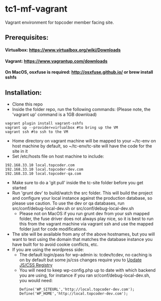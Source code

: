 tc1-mf-vagrant
==============

Vagrant environment for topcoder member facing site.

## Prerequisites:
#### Virtualbox: https://www.virtualbox.org/wiki/Downloads
#### Vagrant: https://www.vagrantup.com/downloads
#### On MacOS, osxfuse is required: http://osxfuse.github.io/ or brew install sshfs

## Installation:
* Clone this repo
* Inside the folder repo, run the following commands: 
(Please note, the 'vagrant up' command is a 1GB download)

```
vagrant plugin install vagrant-sshfs
vagrant up --provider=virtualbox #to bring up the VM
vagrant ssh #to ssh to the VM
```

* Home directory on vagrant machine will be mapped to your ~/tc-env on host machine by default, so ~/tc-env/tc-site will have the code for the site in it
* Set /etc/hosts file on host machine to include:
```
192.168.33.10 local.topcoder.com
192.168.33.10 local.topcoder-dev.com
192.168.33.10 local.topcoder-qa.com
```
* Make sure to do a 'git pull' inside the tc-site folder before you get started
* Run 'grunt dev' to build/watch the src folder. This will build the project and configure your local instance against the production database, so please use caution. To use the dev or qa databases, run src/conf/debug-local-dev.sh or src/conf/debug-local-dev.sh
  * Please not on MacOS if you run grunt dev from your ssh mapped folder, the fuse driver does not always play nice, so it is     best to run this from the vagrant machine via vagrant ssh and use the mapped folder just for code modifications.
* The site will be available from any of the above hostnames, but you will want to test using the domain that matches the database instance you have built for to avoid cookie conflicts, etc.
* If you are using the wordpress side:
  * The default login/pass for wp-admin is: tcdev/tcdev, no caching is on by default but some js/css changes require you to [Update JS/CSS Registry](http://dev1.topcoder.com/wp-admin/themes.php?page=options.php)
  * You will need to keep wp-config.php up to date with which backend you are using, for instance if you ran sr/conf/debug-local-dev.sh, you would need:
    ```
    Define('WP_SITEURL','http://local.topcoder-dev.com');
    Define('WP_HOME','http://local.topcoder-dev.com');
    ```
